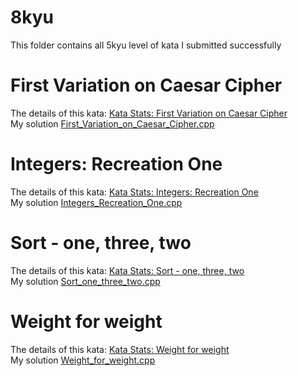 # 8kyu

This folder contains all 5kyu level of kata I submitted successfully

# First Variation on Caesar Cipher
The details of this kata: [Kata Stats: First Variation on Caesar Cipher](https://www.codewars.com/kata/5508249a98b3234f420000fb)  
My solution [First_Variation_on_Caesar_Cipher.cpp](First_Variation_on_Caesar_Cipher.cpp)

# Integers: Recreation One
The details of this kata: [Kata Stats: Integers: Recreation One](https://www.codewars.com/kata/55aa075506463dac6600010d)  
My solution [Integers_Recreation_One.cpp](Integers_Recreation_One.cpp)

# Sort - one, three, two
The details of this kata: [Kata Stats: Sort - one, three, two](https://www.codewars.com/kata/56f4ff45af5b1f8cd100067d)  
My solution [Sort_one_three_two.cpp](Sort_one_three_two.cpp)

# Weight for weight
The details of this kata: [Kata Stats: Weight for weight](https://www.codewars.com/kata/55c6126177c9441a570000cc)  
My solution [Weight_for_weight.cpp](Weight_for_weight.cpp)